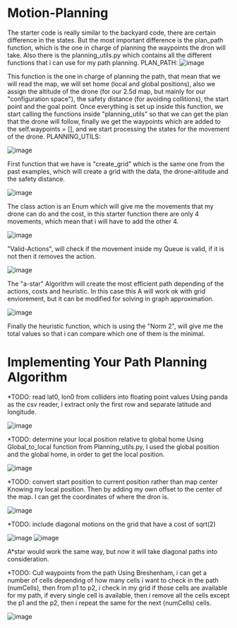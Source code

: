 # Motion-Planning
The starter code is really similar to the backyard code, there are certain difference in the states. But the most important difference is the plan_path function, which is the one in charge of planning the waypoints the dron will take. Also there is the planning_utils.py which contains all the different functions that i can use for my path planning.
PLAN_PATH:
![image](https://user-images.githubusercontent.com/29236973/133879570-1479ce5c-458a-4c52-a7d0-17a453bb8af5.png)

This function is the one in charge of planning the path, that mean that we will read the map, we will set home (local and global positions), also we assign the altitude of the drone (for our 2.5d map, but mainly for our "configuration space"), the safety distance (for avoiding collitions), the start point and the goal point. Once everything is set up inside this function, we start calling the functions inside "planning_utils" so that we can get the plan that the drone will follow, finally we get the waypoints which are added to the self.waypoints = [], and we start processing the states for the movement of the drone.
PLANNING_UTILS:

![image](https://user-images.githubusercontent.com/29236973/133879588-05782d7f-646a-45e9-b067-664bd7b40a6a.png)

First function that we have is "create_grid" which is the same one from the past examples, which will create a grid with the data, the drone-altitude and the safety distance.

![image](https://user-images.githubusercontent.com/29236973/133879623-3fedafe3-e1a9-4d81-8b90-7b20ff356f4e.png)

The class action is an Enum which will give me the movements that my drone can do and the cost, in this starter function there are only 4 movements, which mean that i will have to add the other 4.

![image](https://user-images.githubusercontent.com/29236973/133879631-78707f13-e199-477d-a315-76fb1bd267f1.png)

"Valid-Actions", will check if the movement inside my Queue is valid, if it is  not then it removes the action.

![image](https://user-images.githubusercontent.com/29236973/133879646-9a0a6f35-295b-4736-9b88-5a269dd54adb.png)

The "a-star" Algorithm will create the most efficient path depending of the actions, costs and heuristic.  In this case this A will work ok with grid enviorement, but it can be modified for solving in graph approximation.

![image](https://user-images.githubusercontent.com/29236973/133879694-01c43dab-6738-40d9-9bd0-162cd5b587bb.png)

Finally the heuristic function, which is using the "Norm 2", will give me the total values so that i can compare which one of them is the minimal.

# Implementing Your Path Planning Algorithm
*TODO: read lat0, lon0 from colliders into floating point values
Using panda as the csv reader, I extract only the first row and separate latitude and longitude.

![image](https://user-images.githubusercontent.com/29236973/133879850-f53633c5-5b1c-4fcc-b593-3ff613f3e70c.png)

*TODO: determine your local position relative to global home
Using Global_to_local function from Planning_utils.py, I used the global position and the global home, in order to get the local position.

![image](https://user-images.githubusercontent.com/29236973/133880076-2e6cc159-ccf1-4a5e-bc12-066c97074bca.png)

*TODO: convert start position to current position rather than map center
Knowing my local position. Then by adding my own offset to the center of the map. I can get the coordinates of where the dron is.

![image](https://user-images.githubusercontent.com/29236973/133880159-09aa0cd2-2249-47a3-a2b7-581932a184cc.png)

*TODO: include diagonal motions on the grid that have a cost of sqrt(2)

![image](https://user-images.githubusercontent.com/29236973/133880262-7ba4c656-db72-4a82-ab81-5c0413864696.png)
![image](https://user-images.githubusercontent.com/29236973/133882150-9d66db3b-d3b5-4d93-b4b6-e4418e25d74e.png)

A*star would work the same way, but now it will take diagonal paths into consideration.

*TODO: Cull waypoints from the path
Using Breshenham, i can get a number of cells depending of how many cells i want to check in the path (numCells), then from p1 to p2, i check in my grid if those cells are available for my path, if every single cell is available, then i remove all the cells except the p1 and the p2, then i repeat the same for the next (numCells) cells.

![image](https://user-images.githubusercontent.com/29236973/133882380-f1390527-f0b8-490b-9121-0d7992d7c967.png)

